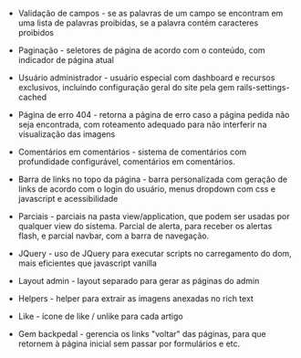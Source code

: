 
* Validação de campos - se as palavras de um campo se encontram em uma lista de palavras proibidas, se a palavra contém caracteres proibidos

* Paginação - seletores de página de acordo com o conteúdo, com indicador de página atual

* Usuário administrador - usuário especial com dashboard e recursos exclusivos, incluindo configuração geral do site pela gem rails-settings-cached

* Página de erro 404 - retorna a página de erro caso a página pedida não seja encontrada, com roteamento adequado para não interferir na visualização das imagens

* Comentários em comentários - sistema de comentários com profundidade configurável, comentários em comentários.

* Barra de links no topo da página - barra personalizada com geração de links de acordo com o login do usuário, menus dropdown com css e javascript e acessibilidade

* Parciais - parciais na pasta view/application, que podem ser usadas por qualquer view do sistema. Parcial de alerta, para receber os alertas flash, e parcial navbar, com a barra de navegação.

* JQuery - uso de JQuery para executar scripts no carregamento do dom, mais eficientes que javascript vanilla

* Layout admin - layout separado para gerar as páginas do admin

* Helpers - helper para extrair as imagens anexadas no rich text

* Like - ícone de like / unlike para cada artigo

* Gem backpedal - gerencia os links "voltar" das páginas, para que retornem à página inicial sem passar por formulários e etc.
